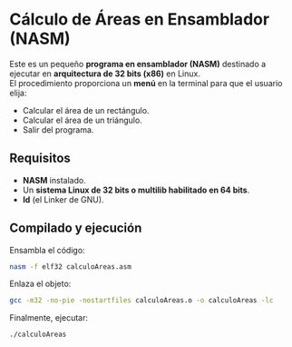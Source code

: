 # Cálculo de Áreas en Ensamblador (NASM)

Este es un pequeño **programa en ensamblador (NASM)** destinado a ejecutar en **arquitectura de 32 bits (x86)** en Linux.  
El procedimiento proporciona un **menú** en la terminal para que el usuario elija:

- Calcular el área de un rectángulo.
- Calcular el área de un triángulo.
- Salir del programa.

## Requisitos

- **NASM** instalado.
- Un **sistema Linux de 32 bits o multilib habilitado en 64 bits**.
- **ld** (el Linker de GNU).

## Compilado y ejecución

Ensambla el código:

```bash
nasm -f elf32 calculoAreas.asm
```

Enlaza el objeto:

```bash
gcc -m32 -no-pie -nostartfiles calculoAreas.o -o calculoAreas -lc
```

Finalmente, ejecutar:

```bash
./calculoAreas
```